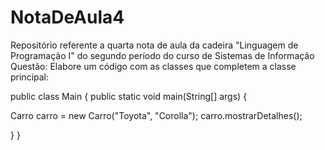 # NotaDeAula4
Repositório referente a quarta nota de aula da cadeira "Linguagem de Programação I" do segundo período do curso de Sistemas de Informação 
Questão: 
Elabore um código com as classes que completem a classe principal:

public class Main {
  public static void main(String[] args) {

  Carro carro = new Carro("Toyota", "Corolla");
  carro.mostrarDetalhes();

  }
}
